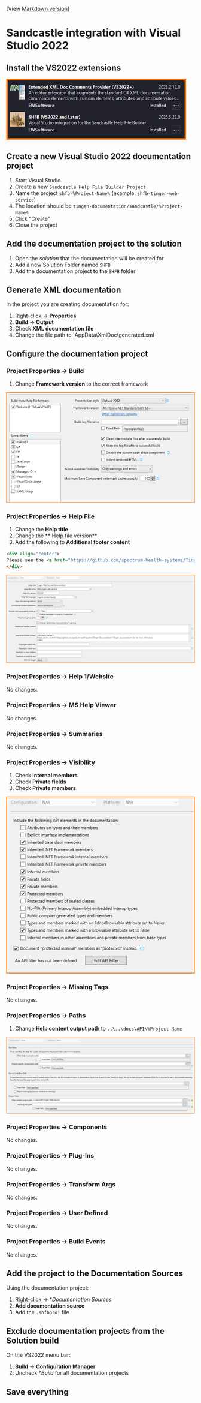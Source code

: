 [View [Markdown version](https://github.com/spectrum-health-systems/tingen-documentation/blob/main/docs/development/the-optionobject.md)]

# Sandcastle integration with Visual Studio 2022

## Install the VS2022 extensions

![](./shfb-integration/vs2022-extensions.png)

## Create a new Visual Studio 2022 documentation project

1. Start Visual Studio
2. Create a new `Sandcastle Help File Builder Project`
3. Name the project `shfb-%Project-Name%` (example: `shfb-tingen-web-service`)
4. The location should be `tingen-documentation/sandcastle/%Project-Name%`
5. Click "Create"
6. Close the project

## Add the documentation project to the solution

1. Open the *solution* that the documentation will be created for
2. Add a new Solution Folder named `SHFB`
3. Add the documentation project to the `SHFB` folder

## Generate XML documentation

In the project you are creating documentation for:

1. Right-click -> **Properties**
2. **Build** -> **Output**
3. Check **XML documentation file**
4. Change the file path to `AppData\XmlDoc\generated.xml

## Configure the documentation project

### Project Properties -> Build

1. Change **Framework version** to the correct framework

![](./shfb-integration/build.png)

### Project Properties -> Help File

1. Change the **Help title**
2. Change the ** Help file version**
3. Add the following to **Additional footer content**  
```html
<div align="center">
Please see the <a href="https://github.com/spectrum-health-systems/Tingen-Documentation">Tingen documentation</a> for more information.
</div>
```

![](./shfb-integration/help-file.png)

### Project Properties -> Help 1/Website

No changes.

### Project Properties -> MS Help Viewer

No changes.

### Project Properties -> Summaries

No changes.

### Project Properties -> Visibility

1. Check **Internal members**
2. Check **Private fields**
3. Check **Private members**

![](./shfb-integration/visibility.png)

### Project Properties -> Missing Tags

No changes.

### Project Properties -> Paths

1. Change **Help content output path** to `..\..\docs\API\%Project-Name`

![](./shfb-integration/paths.png)

### Project Properties -> Components

No changes.

### Project Properties -> Plug-Ins

No changes.

### Project Properties -> Transform Args

No changes.

### Project Properties -> User Defined

No changes.

### Project Properties -> Build Events

No changes.

## Add the project to the Documentation Sources

Using the documentation project:

1. Right-click -> **Documentation Sources*
2. **Add documentation source**
3. Add the `.shfbproj` file

## Exclude documentation projects from the Solution build

On the VS2022 menu bar:

1. **Build** -> **Configuration Manager**
2. Uncheck **Build* for all documentation projects

## Save everything